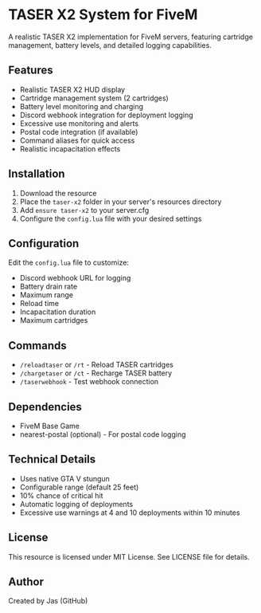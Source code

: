 # TASER X2 System for FiveM

A realistic TASER X2 implementation for FiveM servers, featuring cartridge management, battery levels, and detailed logging capabilities.

## Features

- Realistic TASER X2 HUD display
- Cartridge management system (2 cartridges)
- Battery level monitoring and charging
- Discord webhook integration for deployment logging
- Excessive use monitoring and alerts
- Postal code integration (if available)
- Command aliases for quick access
- Realistic incapacitation effects

## Installation

1. Download the resource
2. Place the `taser-x2` folder in your server's resources directory
3. Add `ensure taser-x2` to your server.cfg
4. Configure the `config.lua` file with your desired settings

## Configuration

Edit the `config.lua` file to customize:
- Discord webhook URL for logging
- Battery drain rate
- Maximum range
- Reload time
- Incapacitation duration
- Maximum cartridges

## Commands

- `/reloadtaser` or `/rt` - Reload TASER cartridges
- `/chargetaser` or `/ct` - Recharge TASER battery
- `/taserwebhook` - Test webhook connection

## Dependencies

- FiveM Base Game
- nearest-postal (optional) - For postal code logging

## Technical Details

- Uses native GTA V stungun
- Configurable range (default 25 feet)
- 10% chance of critical hit
- Automatic logging of deployments
- Excessive use warnings at 4 and 10 deployments within 10 minutes

## License

This resource is licensed under MIT License. See LICENSE file for details.

## Author

Created by Jas (GitHub)